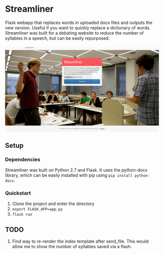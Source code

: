 # Streamliner

Flask webapp that replaces words in uploaded docx files and outputs the new version. Useful if you want to quickly replace a dictionary of words. Streamliner was built for a debating website to reduce the number of syllables in a speech, but can be easily repurposed.

![Screenshot](screenshot.png "Screenshot")

## Setup

### Dependencies

Streamliner was built on Python 2.7 and Flask. It uses the python-docx library, which can be easily installed with pip using `pip install python-docx`.

### Quickstart

1. Clone the project and enter the directory
2. `export FLASK_APP=app.py`
3. `flask run`

## TODO

1. Find way to re-render the index template after send_file. This would allow me to show the number of syllables saved via a flash.
